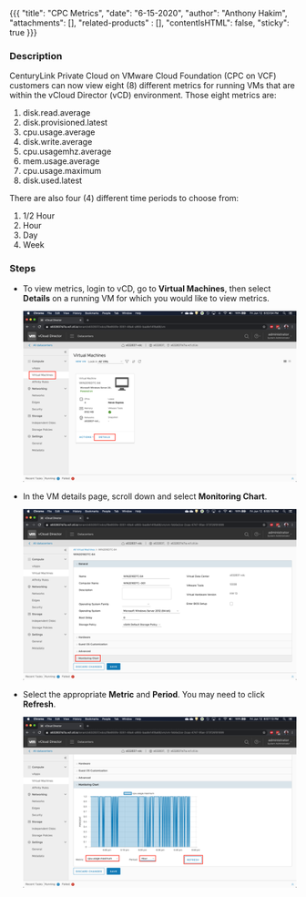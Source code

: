 {{{
  "title": "CPC Metrics",
  "date": "6-15-2020",
  "author": "Anthony Hakim",
  "attachments": [],
  "related-products" : [],
  "contentIsHTML": false,
  "sticky": true
}}}

### Description
CenturyLink Private Cloud on VMware Cloud Foundation (CPC on VCF) customers can now view eight (8) different metrics for running VMs that are within the vCloud Director (vCD) environment. Those eight metrics are:

1.	disk.read.average
2.	disk.provisioned.latest
3.	cpu.usage.average
4.	disk.write.average
5.	cpu.usagemhz.average
6.	mem.usage.average
7.	cpu.usage.maximum
8.	disk.used.latest

There are also four (4) different time periods to choose from:

1. 1/2 Hour
2. Hour
3. Day
4. Week

### Steps
* To view metrics, login to vCD, go to **Virtual Machines**, then select **Details** on a running VM for which you would like to view metrics.

  ![CPC Metrics](../../images/dccf/cpc-metrics1.png)

* In the VM details page, scroll down and select **Monitoring Chart**.

  ![CPC Metrics](../../images/dccf/cpc-metrics2.png)

* Select the appropriate **Metric** and **Period**. You may need to click **Refresh**.

  ![CPC Metrics](../../images/dccf/cpc-metrics3.png)
